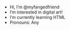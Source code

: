 - Hi, I’m @myfangedfriend
- I’m interested in digital art!
- I’m currently learning HTML
- Pronouns: Any

<!---
myfangedfriend/myfangedfriend is a ✨ special ✨ repository because its `README.md` (this file) appears on your GitHub profile.
You can click the Preview link to take a look at your changes.
--->
